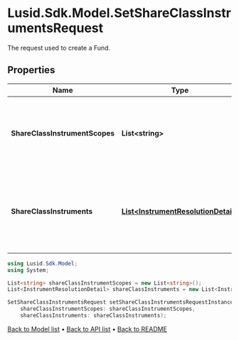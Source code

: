 # Lusid.Sdk.Model.SetShareClassInstrumentsRequest
The request used to create a Fund.

## Properties

Name | Type | Description | Notes
------------ | ------------- | ------------- | -------------
**ShareClassInstrumentScopes** | **List&lt;string&gt;** | The scopes in which the instruments lie, currently limited to one. | 
**ShareClassInstruments** | [**List&lt;InstrumentResolutionDetail&gt;**](InstrumentResolutionDetail.md) | Details the user-provided instrument identifiers and the instrument resolved from them. | 

```csharp
using Lusid.Sdk.Model;
using System;

List<string> shareClassInstrumentScopes = new List<string>();
List<InstrumentResolutionDetail> shareClassInstruments = new List<InstrumentResolutionDetail>();

SetShareClassInstrumentsRequest setShareClassInstrumentsRequestInstance = new SetShareClassInstrumentsRequest(
    shareClassInstrumentScopes: shareClassInstrumentScopes,
    shareClassInstruments: shareClassInstruments);
```

[Back to Model list](../README.md#documentation-for-models) &#8226; [Back to API list](../README.md#documentation-for-api-endpoints) &#8226; [Back to README](../README.md)
